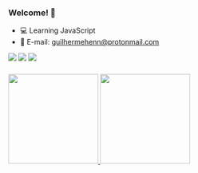 ### Welcome! 👋

- 💻 Learning JavaScript
- 📧 E-mail: guilhermehenn@protonmail.com

<div> 
  <a href="https://www.linkedin.com/in/GuilhermeHenn" target="_blank"><img src="https://img.shields.io/badge/-LinkedIn-%230077B5?style=for-the-badge&logo=linkedin&logoColor=white" target="_blank"></a> 
  <a href="https://www.facebook.com/hennguilherme" target="_blank"><img src="https://img.shields.io/badge/Facebook-1877F2?style=for-the-badge&logo=facebook&logoColor=white" target="_blank"></a>  
  <a href="https://instagram.com/guilherme_henn" target="_blank"><img src="https://img.shields.io/badge/-Instagram-%23E4405F?style=for-the-badge&logo=instagram&logoColor=white" target="_blank"></a>
</div>

###

<div>
  <a href="https://github.com/GuilhermeHenn">
  <img height="180em" src="https://github-readme-stats.vercel.app/api?username=GuilhermeHenn&show_icons=true&theme=dark&include_all_commits=true&count_private=true"/>
  <img height="180em" src="https://github-readme-stats.vercel.app/api/top-langs/?username=GuilhermeHenn&layout=compact&langs_count=7&theme=dark"/>
</div>
